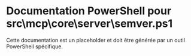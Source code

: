 # Documentation PowerShell pour src\mcp\core\server\semver.ps1

Cette documentation est un placeholder et doit être générée par un outil PowerShell spécifique.
